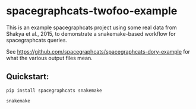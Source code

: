 # spacegraphcats-twofoo-example

This is an example spacegraphcats project using some real data from
Shakya et al., 2015, to demonstrate a snakemake-based workflow for
spacegraphcats queries.

See https://github.com/spacegraphcats/spacegraphcats-dory-example for
what the various output files mean.

## Quickstart:

```
pip install spacegraphcats snakemake

snakemake
```
